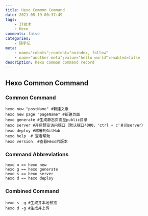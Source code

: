 ```yaml
---
title: Hexo Common Command
date: 2021-05-19 00:37:49
tags:
    - IT技术
    - Hexo
comments: false
categories:
	- 随手记
meta:
	- name="robots";content="noindex, follow"
	- name="another-meta";value="hello world";enabled=false
description: hexo common command record
---
```


## Hexo Common Command

### Common Command

```
hexo new "postName" #新建文章
hexo new page "pageName" #新建页面
hexo generate #生成静态页面至public目录
hexo server #开启预览访问端口（默认端口4000，'ctrl + c'关闭server）
hexo deploy #部署到GitHub
hexo help  # 查看帮助
hexo version  #查看Hexo的版本
```

### Command Abbreviations

```
hexo n == hexo new
hexo g == hexo generate
hexo s == hexo server
hexo d == hexo deploy
```

### Combined Command

```
hexo s -g #生成并本地预览
hexo d -g #生成并上传
```


